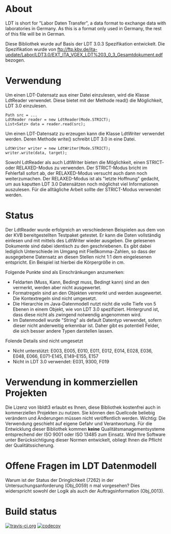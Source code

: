 # About

LDT is short for "Labor Daten Transfer", a data format to exchange data with laboratories in Germany. As this is a format only used in Germany, the rest of this file will be in German.

Diese Bibliothek wurde auf Basis der LDT 3.0.3 Spezifikation entwickelt. Die Spezifikation wurde von <ftp://ftp.kbv.de/ita-update/Labor/LDT3.0/EXT_ITA_VGEX_LDT%203_0_3_Gesamtdokument.pdf> bezogen.

# Verwendung

Um einen LDT-Datensatz aus einer Datei einzulesen, wird die Klasse LdtReader verwendet. Diese bietet mit der Methode read() die Möglichkeit, LDT 3.0 einzulesen.

	Path src = ...
	LdtReader reader = new LdtReader(Mode.STRICT);
	List<Satz> data = reader.read(src);

Um einen LDT-Datensatz zu erzeugen kann die Klasse LdtWriter verwendet werden. Deren Methode write() schreibt LDT 3.0 in eine Datei.

	LdtWriter writer = new LdtWriter(Mode.STRICT);
	writer.write(data, target);

Sowohl LdtReader als auch LdtWriter bieten die Möglichkeit, einen STRICT- oder RELAXED-Modus zu verwenden. Der STRICT-Modus bricht im Fehlerfall sofort ab, der RELAXED-Modus versucht auch dann noch weiterzumachen. Der RELAXED-Modus ist als "letzte Hoffnung" gedacht, um aus kaputten LDT 3.0 Datensätzen noch möglichst viel Informationen auszulesen. Für die alltägliche Arbeit sollte der STRICT-Modus verwendet werden.

# Status

Der LdtReader wurde erfolgreich an verschiedenen Beispielen aus dem von der KVB bereitgestellten Testpaket getestet. Er kann die Daten vollständig einlesen und mit mittels des LdtWriter wieder ausgeben. Die gelesenen Dokumente sind dabei identisch zu den geschriebenen. Es gibt dabei lediglich Unterschiede im Umgang mit Fließkomma-Zahlen, so dass der ausgegebene Datensatz an diesen Stellen nicht 1:1 dem eingelesenen entspricht. Ein Beispiel ist hierbei die Körpergröße in cm.

Folgende Punkte sind als Einschränkungen anzumerken:
- Feldarten (Muss, Kann, Bedingt muss, Bedingt kann) sind an den vermerkt, werden aber nicht ausgewertet.
- Formatregeln sind an den Objekten vermerkt und werden ausgewertet. Die Kontextregeln sind nicht umgesetzt.
- Die Hierarchie im Java-Datenmodell nutzt nicht die volle Tiefe von 5 Ebenen in einem Objekt, wie von LDT 3.0 spezifiziert. Hintergrund ist, dass diese nicht als zwingend notwendig angenommen wird.
- Im Datenmodell wurde "String" als default Datentyp verwendet, sofern dieser nicht anderweitig erkennbar ist. Daher gibt es potentiell Felder, die sich besser andere Typen darstellen lassen.

Folende Details sind nicht umgesetzt
- Nicht unterstützt: E003, E005, E010, E011, E012, E014, E028, E036, E048, E066, E071-E145, E149-E155, E157
- Nicht in LDT 3.0 verwendet: E031, 9300, F019

# Verwendung in kommerziellen Projekten

Die Lizenz von libldt3 erlaubt es Ihnen, diese Bibliothek kostenfrei auch in kommerziellen Projekten zu nutzen. Sie können den Quellcode beliebig verändern und Änderungen müssen nicht veröffentlich werden. Wichtig: Die Verwendung geschieht auf eigene Gefahr und Verantwortung. Für die Entwicklung dieser Bibliothek kommen **keine** Qualitätsmanagementsysteme entsprechend der ISO 9001 oder ISO 13485 zum Einsatz. Wird Ihre Software unter Berücksichtigung dieser Normen entwickelt, obliegt Ihnen die Pflicht der Qualitätssicherung.

# Offene Fragen im LDT Datenmodell

Warum ist der Status der Dringlichkeit (7262) in der Untersuchungsanforderung (Obj\_0059) n mal vorgesehen? Dies widerspricht sowohl der Logik als auch der Auftragsinformation (Obj\_0013).

# Build status
[![travis-ci.org](https://travis-ci.org/egore/libldt3.svg "Build status")](https://travis-ci.org/egore/libldt3)
[![codecov](https://codecov.io/gh/egore/libldt3/branch/master/graph/badge.svg)](https://codecov.io/gh/egore/libldt3)
